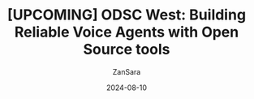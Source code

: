 ---
title: "[UPCOMING] ODSC West: Building Reliable Voice Agents with Open Source tools"
date: 2024-08-10
author: "ZanSara"
externalLink: https://odsc.com/speakers/building-reliable-voice-agents-with-open-source-tools-2/
---